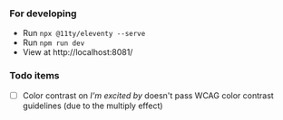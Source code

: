 ### For developing

- Run `npx @11ty/eleventy --serve`
- Run `npm run dev`
- View at http://localhost:8081/

### Todo items

- [ ] Color contrast on _I'm excited by_ doesn't pass WCAG color contrast guidelines (due to the multiply effect)
